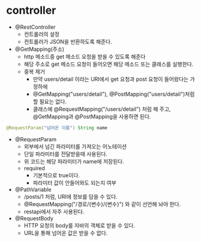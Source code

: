 # controller

- @RestController
    - 컨트롤러의 설정
    - 컨트롤러가 JSON을 반환하도록 해준다.
- @GetMapping(주소)
    - http 메소드중 get 메소드 요청을 받을 수 있도록 해준다
    - 해당 주소로 get 메소드 요청이 들어오면 해당 메소드 또는 클래스를 실행한다.
    - 중복 제거
        - 만약 users/detail 이라는 URI에서 get 요청과 post 요청이 들어왔다는 가정하에
        - @GetMapping("users/detail"), @PostMapping("users/detail")처럼 할 필요는 없다.
        - 클래스에 @RequestMapping("/users/detail") 처럼 해 주고, @GetMapping과 @PostMapping을 사용하면 된다.

```java
@RequestParam("넘어온 이름") String name
```

- @RequestParam
    - 외부에서 넘긴 파라미터를 가져오는 어노테이션
    - 단일 파라미터를 전달받을때 사용된다.
    - 위 코드는 해당 파라미터가 name에 저장된다.
    - required
        - 기본적으로 true이다.
        - 파라미터 값이 안들어와도 되는지 여부
- @PathVariable
    - /posts/1 처럼, URI에 정보를 담을 수 있다.
    - @RequestMapping("/경로/{변수}/{변수}") 와 같이 선언해 놔야 한다.
    - restapi에서 자주 사용된다.
- @RequestBody
    - HTTP 요청의 body를 자바의 객체로 받을 수 있다.
    - URL을 통해 넘어온 값은 받을 수 없다.
